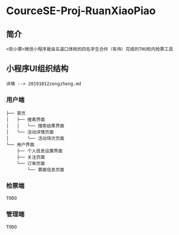 # CourceSE-Proj-RuanXiaoPiao
## 简介    
    <软小票>微信小程序是由五道口体校的四名学生合作（有待）完成的THU校内抢票工具

## 小程序UI组织结构
    详情 --> 20191012zengzheng.md
### 用户端
    ├── 首页
    │   ├── 搜素界面
    │   │   └── 搜索结果界面
    │   └── 活动详情页面
    │       └── 活动场次页面
    └── 用户界面
        ├── 个人信息设置界面
        ├── 关注页面
        └── 订单页面
            └── 票面信息页面

### 检票端
    TODO

### 管理端
    TODO
